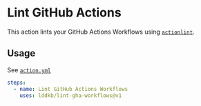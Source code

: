 # Lint GitHub Actions

This action lints your GitHub Actions Workflows using [`actionlint`](https://github.com/rhysd/actionlint).

## Usage

See [`action.yml`](action.yml)

```yaml
steps:
  - name: Lint GitHub Actions Workflows
    uses: lddkb/lint-gha-workflows@v1
```
